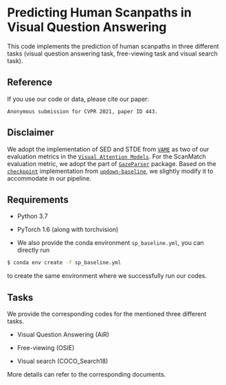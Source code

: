 # Predicting Human Scanpaths in Visual Question Answering

This code implements the prediction of human scanpaths in three different tasks (visual question answering task, free-viewing task and visual search task).

Reference
------------------
If you use our code or data, please cite our paper:
```text
Anonymous submission for CVPR 2021, paper ID 443.
```

Disclaimer
------------------
We adopt the implementation of SED and STDE from [`VAME`](https://github.com/dariozanca/VAME) as two of our evaluation metrics in the [`Visual Attention Models`](https://ieeexplore.ieee.org/document/9207438). For the ScanMatch evaluation metric, we adopt the part of [`GazeParser`](http://gazeparser.sourceforge.net/) package. Based on the [`checkpoint`](https://github.com/nocaps-org/updown-baseline/blob/master/updown/utils/checkpointing.py) implementation from [`updown-baseline`](https://github.com/nocaps-org/updown-baseline), we slightly modify it to accommodate in our pipeline.

Requirements
------------------

- Python 3.7
- PyTorch 1.6 (along with torchvision)

- We also provide the conda environment ``sp_baseline.yml``, you can directly run

```bash
$ conda env create -f sp_baseline.yml
```

to create the same environment where we successfully run our codes.

Tasks
------------------

We provide the corresponding codes for the mentioned three different tasks.

- Visual Question Answering (AiR)
- Free-viewing (OSIE)

- Visual search (COCO_Search18)

More details can refer to the corresponding documents.